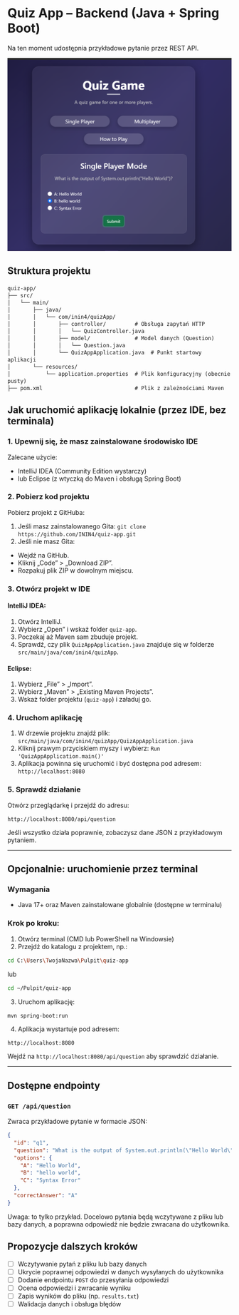 # Quiz App – Backend (Java + Spring Boot)

Na ten moment udostępnia przykładowe pytanie przez REST API.

<p align="center">
<img src="quiz_now_ver2.png" alt="quiz now" title="quiz now">
</p>

## Struktura projektu

```
quiz-app/
├── src/
│   └── main/
│       ├── java/
│       │   └── com/inin4/quizApp/
│       │       ├── controller/         # Obsługa zapytań HTTP
│       │       │   └── QuizController.java
│       │       ├── model/              # Model danych (Question)
│       │       │   └── Question.java
│       │       └── QuizAppApplication.java  # Punkt startowy aplikacji
│       └── resources/
│           └── application.properties  # Plik konfiguracyjny (obecnie pusty)
├── pom.xml                             # Plik z zależnościami Maven
```

## Jak uruchomić aplikację lokalnie (przez IDE, bez terminala)

### 1. Upewnij się, że masz zainstalowane środowisko IDE

Zalecane użycie:

- IntelliJ IDEA (Community Edition wystarczy)
- lub Eclipse (z wtyczką do Maven i obsługą Spring Boot)

### 2. Pobierz kod projektu

Pobierz projekt z GitHuba:

1. Jeśli masz zainstalowanego Gita: `git clone https://github.com/ININ4/quiz-app.git`
2. Jeśli nie masz Gita:
  - Wejdź na GitHub.
  - Kliknij „Code” > „Download ZIP”.
  - Rozpakuj plik ZIP w dowolnym miejscu.

### 3. Otwórz projekt w IDE

#### IntelliJ IDEA:

1. Otwórz IntelliJ.
2. Wybierz „Open” i wskaż folder `quiz-app`.
3. Poczekaj aż Maven sam zbuduje projekt.
4. Sprawdź, czy plik `QuizAppApplication.java` znajduje się w folderze `src/main/java/com/inin4/quizApp`.

#### Eclipse:

1. Wybierz „File” > „Import”.
2. Wybierz „Maven” > „Existing Maven Projects”.
3. Wskaż folder projektu (`quiz-app`) i załaduj go.

### 4. Uruchom aplikację

1. W drzewie projektu znajdź plik:
   `src/main/java/com/inin4/quizApp/QuizAppApplication.java`
2. Kliknij prawym przyciskiem myszy i wybierz:
   `Run 'QuizAppApplication.main()'`
3. Aplikacja powinna się uruchomić i być dostępna pod adresem:
   `http://localhost:8080`

### 5. Sprawdź działanie

Otwórz przeglądarkę i przejdź do adresu:

```
http://localhost:8080/api/question
```

Jeśli wszystko działa poprawnie, zobaczysz dane JSON z przykładowym pytaniem.

---

## Opcjonalnie: uruchomienie przez terminal

### Wymagania

- Java 17+ oraz Maven zainstalowane globalnie (dostępne w terminalu)

### Krok po kroku:

1. Otwórz terminal (CMD lub PowerShell na Windowsie)
2. Przejdź do katalogu z projektem, np.:

```bash
cd C:\Users\TwojaNazwa\Pulpit\quiz-app
```

lub

```bash
cd ~/Pulpit/quiz-app
```

3. Uruchom aplikację:

```bash
mvn spring-boot:run
```

4. Aplikacja wystartuje pod adresem:

```
http://localhost:8080
```

Wejdź na `http://localhost:8080/api/question` aby sprawdzić działanie.

---

## Dostępne endpointy

### `GET /api/question`

Zwraca przykładowe pytanie w formacie JSON:

```json
{
  "id": "q1",
  "question": "What is the output of System.out.println(\"Hello World\")?",
  "options": {
    "A": "Hello World",
    "B": "hello world",
    "C": "Syntax Error"
  },
  "correctAnswer": "A"
}
```

Uwaga: to tylko przykład. Docelowo pytania będą wczytywane z pliku lub bazy danych, a poprawna odpowiedź nie będzie zwracana do użytkownika.

## Propozycje dalszych kroków

- [ ] Wczytywanie pytań z pliku lub bazy danych
- [ ] Ukrycie poprawnej odpowiedzi w danych wysyłanych do użytkownika
- [ ] Dodanie endpointu `POST` do przesyłania odpowiedzi
- [ ] Ocena odpowiedzi i zwracanie wyniku
- [ ] Zapis wyników do pliku (np. `results.txt`)
- [ ] Walidacja danych i obsługa błędów
